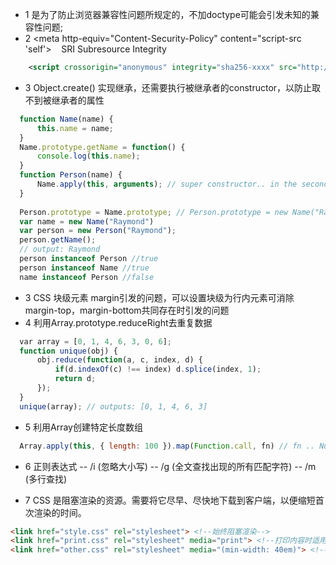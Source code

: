 - 1 <!doctype html>是为了防止浏览器兼容性问题所规定的，不加doctype可能会引发未知的兼容性问题;
- 2 <meta http-equiv="Content-Security-Policy" content="script-src 'self'>
    SRI Subresource Integrity 
```xml
    <script crossorigin="anonymous" integrity="sha256-xxxx" src="http://cdn.example.com/js/jquery.js"></script>
```
- 3 Object.create() 实现继承，还需要执行被继承者的constructor，以防止取不到被继承者的属性
```javascript
  function Name(name) {
      this.name = name;
  }
  Name.prototype.getName = function() {
      console.log(this.name);
  }
  function Person(name) {
      Name.apply(this, arguments); // super constructor.. in the second way, should remove current line
  }
  
  Person.prototype = Name.prototype; // Person.prototype = new Name("Raymond");
  var name = new Name("Raymond")
  var person = new Person("Raymond");
  person.getName();
  // output: Raymond
  person instanceof Person //true
  person instanceof Name //true
  name instanceof Person //false
```
- 3 CSS 块级元素 margin引发的问题，可以设置块级为行内元素可消除margin-top，margin-bottom共同存在时引发的问题
- 4 利用Array.prototype.reduceRight去重复数据
```javascript
  var array = [0, 1, 4, 6, 3, 0, 6];
  function unique(obj) {
      obj.reduce(function(a, c, index, d) {
          if(d.indexOf(c) !== index) d.splice(index, 1);
          return d;
      });
  }
  unique(array); // outputs: [0, 1, 4, 6, 3]
```
- 5 利用Array创建特定长度数组
```javascript
  Array.apply(this, { length: 100 }).map(Function.call, fn) // fn .. Number .. function(i) { return i; }
```
- 6 正则表达式
-- /i (忽略大小写)
-- /g (全文查找出现的所有匹配字符)
-- /m (多行查找)

- 7 CSS 是阻塞渲染的资源。需要将它尽早、尽快地下载到客户端，以便缩短首次渲染的时间。
```HTML
<link href="style.css" rel="stylesheet"> <!--始终阻塞渲染-->
<link href="print.css" rel="stylesheet" media="print"> <!--打印内容时适用,或想重新安排布局、更改字体适用-->
<link href="other.css" rel="stylesheet" media="(min-width: 40em)"> <!--媒体查询符合条件时阻塞渲染-->
```
